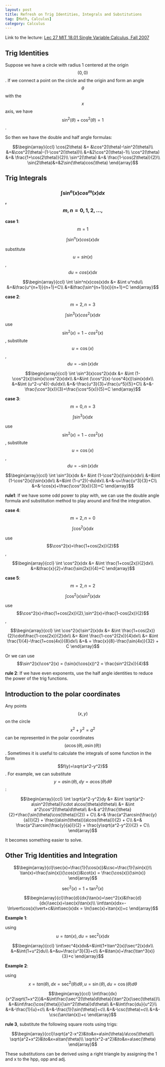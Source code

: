 ```yaml
---
layout: post
title: Refresh on Trig Identities, Integrals and Substitutions
tag: [Math, Calculus]
category: Calculus
---
```


Link to the lecture: [Lec 27 MIT 18.01 Single Variable Calculus, Fall 2007](https://www.youtube.com/watch?v=Bv9kVDcj7yo&index=24&list=PL590CCC2BC5AF3BC1)

## Trig Identities

Suppose we have a circle with radius 1 centered at the origin $$(0,0)$$. If we connect a point on the circle and the origin and form an angle $$\theta$$ with the $$x$$ axis, we have $$\sin^2(\theta)+\cos^2(\theta)=1$$.

So then we have the double and half angle formulas:

$$\begin{array}{ccl}
\cos(2\theta) &= &\cos^2(\theta)-\sin^2(\theta)\\
&=&\cos^2(\theta)-(1-\cos^2(\theta))\\
&=&2\cos^2(\theta)-1\\
\cos^2(\theta) &=& \frac{1+\cos(2\theta)}{2}\\
\sin^2(\theta) &=& \frac{1-\cos(2\theta)}{2}\\
\sin(2\theta)&=&2\sin(\theta)cos(\theta)
\end{array}$$

## Trig Integrals
### $$\int \sin^n(x)cos^m(x)dx$$, $$m,n=0,1,2,...,$$

**case 1**: $$m=1$$

$$\int \sin^n(x)cos(x)dx$$

substitute $$u=sin(x)$$, $$du = cos(x)dx$$

$$\begin{array}{ccl}
\int \sin^n(x)cos(x)dx &= &\int u^ndu\\
&=&\frac{u^{n+1}}{n+1}+C\\
&=&\frac{\sin^{n+1}(x)}{n+1}+C
\end{array}$$

**case 2**: $$m=2, n=3$$

$$\int \sin^3(x)cos^2(x)dx$$

use $$\sin^2(x)=1-cos^2(x)$$, substitute $$u=\cos(x)$$, $$du=-\sin(x)dx$$

$$\begin{array}{ccl}
\int \sin^3(x)cos^2(x)dx &= &\int (1-\cos^2(x))\sin(x)\cos^2(x)dx\\
&=&\int (\cos^2(x)-\cos^4(x))\sin(x)dx\\
&=&\int (u^2-u^4)(-du)dx\\
&=&-\frac{u^3}{3}+\frac{u^5}{5}+C\\
&=&-\frac{\cos^3(x)}{3}+\frac{\cos^5(x)}{5}+C
\end{array}$$

**case 3**: $$m=0, n=3$$

$$\int \sin^3(x)dx$$

use $$\sin^2(x)=1-cos^2(x)$$, substitute $$u=\cos(x)$$, $$du=-\sin(x)dx$$

$$\begin{array}{ccl}
\int \sin^3(x)dx &= &\int (1-\cos^2(x))\sin(x)dx\\
&=&\int (1-\cos^2(x))\sin(x)dx\\
&=&\int (1-u^2)(-du)dx\\
&=&-u+\frac{u^3}{3}+C\\
&=&-\cos(x)+\frac{\cos^3(x)}{3}+C
\end{array}$$

**rule1**: If we have some odd power to play with, we can use the double angle formula and substitution method to play around and find the integration.

**case 4**: $$m=2,n=0$$

$$\int \cos^2(x)dx$$

use $$\cos^2(x)=\frac{1+cos(2x)}{2}$$,

$$\begin{array}{ccl}
\int \cos^2(x)dx &= &\int \frac{1+cos(2x)}{2}dx\\
&=&\frac{x}{2}+\frac{\sin(2x)}{4}+C
\end{array}$$

**case 5**: $$m=2,n=2$$

$$\int \cos^2(x)\sin^2(x)dx$$

use $$\cos^2(x)=\frac{1+cos(2x)}{2},\sin^2(x)=\frac{1-cos(2x)}{2}$$,

$$\begin{array}{ccl}
\int \cos^2(x)\sin^2(x)dx &= &\int \frac{1+cos(2x)}{2}\cdot\frac{1-cos(2x)}{2}dx\\
&= &\int \frac{1-cos^2(2x)}{4}dx\\
&= &\int \frac{1}{4}-\frac{1+cos(4x)}{8}dx\\
&=& = \frac{x}{8}-\frac{\sin(4x)}{32} + C
\end{array}$$

Or we can use $$\sin^2(x)\cos^2(x) = (\sin(x)\cos(x))^2 = \frac{sin^2(2x)}{4}$$

**rule 2**: If we have even exponents, use the half angle identities to reduce the power of the trig functions.

## Introduction to the polar coordinates

Any points $$(x,y)$$ on the circle $$x^2+y^2=a^2$$ can be represented in the polar coordinates $$(a\cos(\theta),a\sin(\theta))$$. Sometimes it is useful to calculate the integrals of some function in the form $$f(y)=\sqrt{a^2-y^2}$$. For example, we can substitute $$y=a\sin(\theta), dy=a\cos(\theta)d\theta$$:

$$\begin{array}{ccl}
\int \sqrt{a^2-y^2}dy &= &\int \sqrt{a^2-a\sin^2(\theta)}\cdot a\cos(\theta)d\theta\\
&= &\int a^2\cos^2(\theta)d\theta\\
&=& a^2(\frac{\theta}{2}+\frac{\sin(\theta)\cos(\theta)}{2}) + C\\
&=& \frac{a^2\arcsin(\frac{y}{a})}{2} + \frac{(a\sin(\theta))(a\cos(\theta))}{2} + C\\
&=& \frac{a^2\arcsin(\frac{y}{a})}{2} + \frac{y\sqrt{a^2-y^2}}{2} + C\\
\end{array}$$

It becomes something easier to solve.

## Other Trig Identities and Integration

$$\begin{array}{cl}\sec(x)=\frac{1}{\cos(x)}&\csc=\frac{1}{\sin(x)}\\
\tan(x)=\frac{\sin(x)}{\cos(x)}&\cot(x) = \frac{\cos(x)}{\sin(x)}
\end{array}$$

$$\sec^2(x) = 1+\tan^2(x)$$

$$\begin{array}{cl}\frac{d}{dx}\tan(x)=\sec^2(x)&\frac{d}{dx}\sec(x)=\sec(x)\tan(x)\\
\int\tan(x)dx=-\ln\vert\cos(x)\vert+c&\int\sec(x)dx = \ln(\sec(x)+\tan(x))+c
\end{array}$$

**Example 1**:

using $$u=tan(x),du=\sec^2(x)dx$$

$$\begin{array}{ccl}
\int\sec^4(x)dx&=&\int(1+\tan^2(x))\sec^2(x)dx\\
&=&\int(1+u^2)du\\
&=&u+\frac{u^3}{3}+c\\
&=&\tan(x)+\frac{\tan^3(x)}{3}+c
\end{array}$$

**Example 2**:

using $$x=tan(\theta),dx=\sec^2(\theta)d\theta,u=\sin(\theta),du=\cos(\theta)d\theta$$

$$\begin{array}{ccl}
\int\frac{dx}{x^2\sqrt{1+x^2}}&=&\int\frac{\sec^2(\theta)d\theta}{\tan^2(x)\sec(\theta)}\\
&=&\int\frac{\cos{\theta}}{\sin^2(\theta)}d\theta\\
&=&\int\frac{du}{u^2}\\
&=&-\frac{1}{u}+c\\
&=&-\frac{1}{\sin(\theta)}+c\\
&=&-\csc(\theta)+c\\
&=&-\csc(\arctan(x))+c
\end{array}$$

**rule 3**, substitute the following square roots using trigs:

$$\begin{array}{ccl}\sqrt{a^2-x^2}&\to&x=a\sin(\theta)/a\cos(\theta)\\
\sqrt{a^2+x^2}&\to&x=a\tan(\theta)\\
\sqrt{x^2-a^2}&\to&x=a\sec(\theta)
\end{array}$$

These substitutions can be derived using a right triangle by assigning the 1 and x to the hpp, opp and adj.
